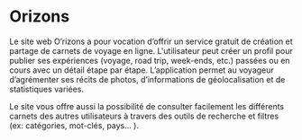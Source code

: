 # Orizons

Le site web O’rizons a pour vocation d’offrir un service gratuit de création et partage de carnets de voyage en ligne. L'utilisateur peut créer un profil pour publier ses expériences (voyage, road trip, week-ends, etc.) passées ou en cours avec un détail étape par étape. L’application permet au voyageur d’agrémenter ses récits de photos, d’informations de géolocalisation et de statistiques variées.

Le site vous offre aussi la possibilité de consulter facilement les différents carnets des autres utilisateurs à travers des outils de recherche et filtres (ex: catégories, mot-clés, pays… ).
